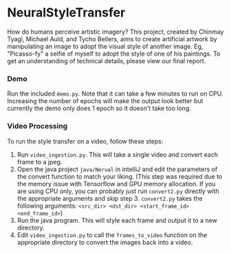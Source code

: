 # NeuralStyleTransfer

How do humans perceive artistic imagery? This project, created by Chinmay Tyagi, Michael Auld, and Tycho Bellers, aims to create artificial artwork by manipulating an image to adopt the visual style of another image. Eg, "Picasso-fy" a selfie of myself to adopt the style of one of his paintings. To get an understanding of technical details, please view our final report.

### Demo
Run the included `demo.py`. Note that it can take a few minutes to run on CPU. Increasing the number of epochs will make the output look better but currently the demo only does 1 epoch so it doesn't take too long.

### Video Processing
To run the style transfer on a video, follow these steps:
1) Run `video_ingestion.py`. This will take a single video and convert each frame to a jpeg.
2) Open the java project `java/Nerual` in intelliJ and edit the parameters of the convert function to match your liking. (This step was required due to the memory issue with Tensorflow and GPU memory allocation. If you are using CPU only, you can probably just run `convert2.py` directly with the appropriate arguments and skip step 3. `convert2.py` takes the following arguments: `<src_dir> <dst_dir> <start_frame_id> <end_frame_id>`)
3) Run the java program. This will style each frame and output it to a new directory.
4) Edit `video_ingestion.py` to call the `frames_to_video` function on the appropriate directory to convert the images back into a video.
